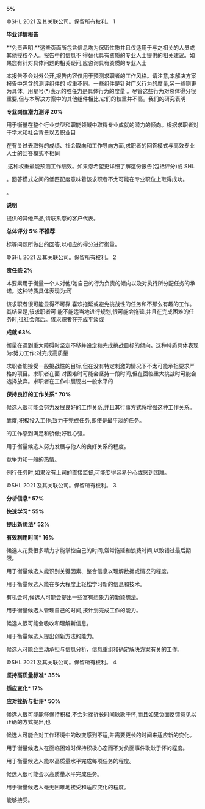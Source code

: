 **5%**

©SHL 2021 及其关联公司。保留所有权利。 1

**毕业详情报告**

**免责声明:**这些页面所包含信息均为保密性质并且仅适用于与之相关的人员或其他授权个人。报告中的信息不 得替代具有资质的专业人士提供的相关建议。如果您有针对具体问题的相关疑问,应咨询具有资质的专业人士

本报告不会对外公开,报告内容仅用于预测求职者的工作风格。请注意,本解决方案报告中包含的测评组件的 权重不同。一些组件是针对广义行为的度量,另一些则更为具体。用星号(\*)表示的胜任力是具体行为的度量 。尽管这些行为对总体得分很重要,但与本解决方案中的其他组件相比,它们的权重并不高。我们的研究表明

**专业岗位潜力测评 20%**

用于衡量在整个行业类型和职能领域中取得专业成就的潜力的倾向。根据求职者对于学术和社会背景以及职业目

在有关过去取得的成绩、社会取向和工作导向方面,求职者的回答模式与高效专业人士的回答模式不相同

,这种权重最能预测工作绩效。如果您希望更详细了解这份报告(包括评分)或 SHL

。回答模式之间的低匹配度意味着该求职者不太可能在专业职位上取得成功。

。

**说明**

提供的其他产品,请联系您的客户代表。

**总体评分 5% 不推荐**

标等问题所做出的回答,以相应的得分进行衡量。

©SHL 2021 及其关联公司。保留所有权利。 2

**责任感 2%**

本要素用于衡量一个人对他/她自己的行为负责的倾向以及对执行所分配任务的承诺。这种特质具体表现为:可

该求职者很可能显得不可靠,喜欢拖延或避免挑战性的任务和不那么有趣的工作。其结果是,该求职者可 能不能适当地进行规划,很可能会拖延,并且在完成困难的任务时,往往会落后。该求职者在完成平淡或

**成就 63%**

衡量在遇到重大障碍时坚定不移并设定和完成挑战目标的倾向。这种特质具体表现为:努力工作;对完成高质量

求职者能接受一般挑战性的目标,但在没有特定刺激的情况下不太可能承担要求严格的项目。求职者在面 对困难时可能会坚持一段时间,但在面临重大挑战时可能会选择放弃。求职者在工作中展现出一般水平的

**保持良好的工作关系\* 70%**

候选人很可能会努力发展良好的工作关系,并且其行事方式将增强这种工作关系。

靠度;积极投入工作;致力于完成任务,即使是最平淡的任务。

的工作感到满足和骄傲;好胜心强。

用于衡量候选人努力发展与他人的良好关系的程度。

竞争力和一般的热情。

例行任务时,如果没有上司的直接监督,可能变得容易分心或感到困难。

©SHL 2021 及其关联公司。保留所有权利。 3

**分析信息\* 57%**

**快速学习\* 55%**

**提出新想法\* 52%**

**有效利用时间\* 16%**

候选人花费很多精力才能掌控自己的时间,常常拖延和浪费时间,以致错过最后期限。

用于衡量候选人能识别关键因素、整合信息以理解数据或情况的程度。

用于衡量候选人能在多大程度上轻松学习新的信息和技术。

有机会时,候选人可能会提出一些富有想象力的新颖想法。

用于衡量候选人管理自己的时间,按计划完成工作的能力。

候选人很可能会吸收和理解新信息。

用于衡量候选人提出创新方法的能力。

候选人可能会主动承担与信息分析、信息重组和确定解决方案有关的工作。

©SHL 2021 及其关联公司。保留所有权利。 4

**坚持高质量标准\* 35%**

**适应变化\* 17%**

**应对挫折与批评\* 50%**

候选人很可能能够保持积极,不会对挫折长时间耿耿于怀,而且如果负面反馈意见以正确的方式提出,也

候选人可能会对工作环境中的改变感到不适,并需要更长的时间来适应新的变化。

用于衡量候选人在面临困难时保持积极心态而不对负面事件耿耿于怀的程度。

用于衡量候选人能以高质量水平完成每项任务的程度。

候选人很可能会以高质量水平完成任务。

用于衡量候选人毫无困难地接受和适应变化的程度。

能够接受。